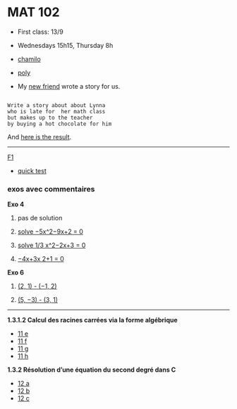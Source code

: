 # MAT 102

- First class: 13/9
- Wednesdays 15h15, Thursday 8h

- [chamilo](https://chamilo.univ-grenoble-alpes.fr/courses/GBX1MT12/)
- [poly](./polyMAT102-main.pdf) 

<!-- --- -->

<!-- - Last class 15/12 : bonnes vacances --> 
- My [new friend](https://chat.openai.com/chat) wrote a story for us.

```

Write a story about about Lynna 
who is late for  her math class 
but makes up to the teacher 
by buying a hot chocolate for him

```

And [here is the result](./story.md).

<!-- **nombres complexes** -->

<!-- - [ensemble de Julia](https://fr.wikipedia.org/wiki/Ensemble_de_Julia) -->
<!-- - [lapin de Douady](https://youtu.be/JttLtB0Gkdk ) -->
<!-- <!-1- - [mandelbrottle](https://github.com/macbuse/Mandelbrottle/blob/master/mandelbrotlle_coke.ipynb) -1-> -->

<!-- --- -->

<!-- [F5](./Fiche5-integrales.pdf) -->

<!-- - [exo 5](./Fiche5Ex5.pdf) -->
<!-- - [exo 6](./Fiche5Ex6.pdf) -->
<!-- - [exo 7](./Fiche5Ex7.pdf) -->
<!-- - [exo 8b](https://www.wolframalpha.com/input?i=primitive++sqrt%28t%5E2+-+4%29) -->
<!-- - [exo 8c](https://www.wolframalpha.com/input?i=primitive++sqrt%289+-+4t%5E2%29) -->
<!-- - [exo 11d](https://www.wolframalpha.com/input?i=primitive+1%2F%28x%5E2+-+3x+%2B+2%29) -->
<!-- - [exo 12e](https://www.wolframalpha.com/input?i=primitive++exp%28x%29+cos%28x%29) -->
<!-- - [exo 12h](https://www.wolframalpha.com/input?i=primitive++exp%28x%29+%28x%5E2+%2B+x+%2B+1%29) -->
<!-- - [exo 14](https://www.wolframalpha.com/input?i=primitive+sin%5E3%28x%29) -->

<!-- --- -->

<!-- [F4](./Fiche4-fonctions.pdf) -->

<!-- --- -->

<!-- [F3](./Fiche3-geometrie.pdf) -->

<!-- --- -->

<!-- [F2](./Fiche2-sommes-produits.pdf) -->
<!-- - [quick test](./qt2.pdf) -->

<!-- - [Suite arithmétique](https://fr.wikipedia.org/wiki/Suite_arithm%C3%A9tique) -->
<!-- - [Suite géométrique](https://fr.wikipedia.org/wiki/Suite_g%C3%A9om%C3%A9trique) -->
<!-- - [Série géométrique](https://fr.wikipedia.org/wiki/S%C3%A9rie_g%C3%A9om%C3%A9trique) -->


---

[F1](./Fiche1-complexes.pdf)
- [quick test](./quick_test.pdf)

### exos avec commentaires

**Exo 4**

1. pas de solution

1. [solve −5x^2−9x+2 = 0](https://www.wolframalpha.com/input?i=solve++%E2%88%925x%5E2%E2%88%929x%2B2)
1. [solve  1/3 x^2−2x+3 = 0](https://www.wolframalpha.com/input?i=solve++1%2F3+x%5E2%E2%88%922x%2B3+%3D+0)
1. [ −4x+3x 2+1 = 0](https://www.wolframalpha.com/input?i=solve+++%E2%88%924x%2B3x%5E2%2B1+%3D+0)

**Exo 6**

1. [(2, 1)  - (−1, 2)](https://www.wolframalpha.com/input?i=%282%2C+1%29++-+%28%E2%88%921%2C+2%29)

1. [(5, −3)  - (3,
1)](https://www.wolframalpha.com/input?i=%285%2C+%E2%88%923%29++-+%283%2C+1%29)

---


**1.3.1.2 Calcul des racines carrées via la forme algébrique**

- [11 e](https://www.wolframalpha.com/input?i=solve+++z%5E2+%3D+8+%E2%88%92+6i)
- [11 f](https://www.wolframalpha.com/input?i=solve+++z%5E2+%3D++%E2%88%923+%2B+4i)
- [11 g](https://www.wolframalpha.com/input?i=solve+++z%5E2+%3D++%3D+7+%2B+24i)
- [11 h](https://www.wolframalpha.com/input?i=solve+++z%5E2+%3D++%3D+9+%2B40+i)

**1.3.2 Résolution d’une équation du second degré dans C**

- [12 a](https://www.wolframalpha.com/input?i=solve+z%5E2+%2B+%281+%E2%88%92+5i%29z+%2B+2i+%E2%88%92+6+%3D+0)
- [12 b](https://www.wolframalpha.com/input?i=solve++z%5E2+%E2%88%92+%283+%2B+4i%29z+%2B+7i+%E2%88%92+1+%3D)
- [12 c](https://www.wolframalpha.com/input?i=solve++2z%5E2+%2B+%285+%2B+i%29z+%2B+2+%2B+2i+%3D+0)



